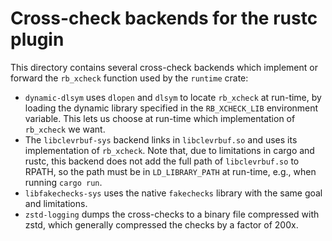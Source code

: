 # Cross-check backends for the rustc plugin
This directory contains several cross-check backends which implement or forward
the `rb_xcheck` function used by the `runtime` crate:
* `dynamic-dlsym` uses `dlopen` and `dlsym` to locate `rb_xcheck` at run-time,
  by loading the dynamic library specified in the `RB_XCHECK_LIB` environment
variable. This lets us choose at run-time which implementation of `rb_xcheck`
we want.
* The `libclevrbuf-sys` backend links in `libclevrbuf.so` and uses its implementation
  of `rb_xcheck`. Note that, due to limitations in cargo and rustc, this
backend does not add the full path of `libclevrbuf.so` to RPATH, so the path
must be in `LD_LIBRARY_PATH` at run-time, e.g., when running `cargo run`.
* `libfakechecks-sys` uses the native `fakechecks` library with the same
  goal and limitations.
* `zstd-logging` dumps the cross-checks to a binary file compressed with
  zstd, which generally compressed the checks by a factor of 200x.
